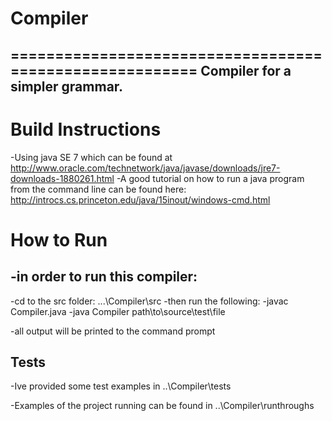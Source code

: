 # Compiler
========================================================
Compiler for a simpler grammar.
------------------------------------
Build Instructions
==================================
-Using java SE 7 which can be found at http://www.oracle.com/technetwork/java/javase/downloads/jre7-downloads-1880261.html
-A good tutorial  on how to run a java program from the command line can be found here: http://introcs.cs.princeton.edu/java/15inout/windows-cmd.html


How to Run
==============================
-in order to run this compiler:
-------------------------------
 -cd to the src folder: ...\Compiler\src
 -then run the following:
 -javac Compiler.java
 -java Compiler path\to\source\test\file
 
-all output will be printed to the command prompt

Tests
----------------------------------
-Ive provided some test examples in ..\Compiler\tests

-Examples of the project running can be found in ..\Compiler\runthroughs

